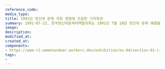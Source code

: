 ```yaml
---
reference_code:
media_type:
title: 1991년 정신대 문제 국회 청원에 즈음한 기자회견
summary: 1991-07-23, 한국정신대문제대책협의회는 1991년 7월 18일 정신대 문제 해결을 위한 청원서를 한국 국회에 제출하고 23일 이와 관련한 기자회견을 열었다. 
image:
description:
modified_at:
created_at:
components:
- https://wwm-r2.womenandwar.workers.dev/exhibition/ex-04/section-01-right/14_국회%20청원을%20위해%20한교여연에서%20열린%20기자회견.JPG
tags:
-
---
```

